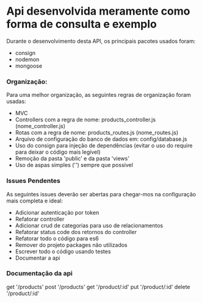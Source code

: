 # Api desenvolvida meramente como forma de consulta e exemplo

Durante o desenvolvimento desta API, os principais pacotes usados foram:
* consign
* nodemon
* mongoose

### Organização:

Para uma melhor organização, as seguintes regras de organização foram usadas:

* MVC
* Controllers com a regra de nome: products_controller.js (nome_controller.js)
* Rotas com a regra de nome: products_routes.js (nome_routes.js)
* Arquivo de configuração do banco de dados em: config/database.js
* Uso do consign para injeção de dependências (evitar o uso do require para deixar o código mais legível)
* Remoção da pasta 'public' e da pasta 'views'
* Uso de aspas simples ('') sempre que possível

### Issues Pendentes
As seguintes issues deverão ser abertas para chegar-mos na configuração mais completa e ideal:

* Adicionar autenticação por token
* Refatorar controller
* Adicionar crud de categorias para uso de relacionamentos
* Refatorar status code dos retornos do controller
* Refatorar todo o código para es6
* Remover do projeto packages não utilizados
* Escrever todo o código usando testes
* Documentar a api

### Documentação da api

get    '/products'
post   '/products'
get    '/product/:id'
put    '/product/:id'
delete '/product/:id'